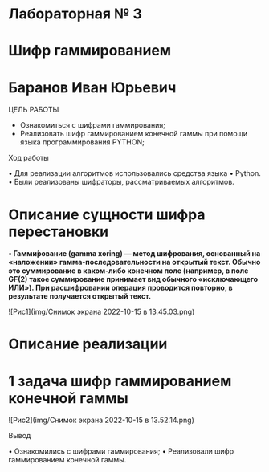 # Лабораторная № 3
# Шифр гаммированием
# Баранов Иван Юрьевич

ЦЕЛЬ РАБОТЫ

-  Ознакомиться с шифрами гаммирования;
-  Реализовать шифр гаммированием конечной гаммы при помощи языка программирования PYTHON;

Ход работы

•	Для реализации алгоритмов использовались средства языка
•	Python.
•	Были реализованы шифраторы, рассматриваемых алгоритмов. 

# Описание сущности шифра перестановки

**•	Гамми́рование (gamma xoring) — метод шифрования, основанный на «наложении» гамма-последовательности на открытый текст. Обычно это суммирование в каком-либо конечном поле (например, в поле GF(2) такое суммирование принимает вид обычного «исключающего ИЛИ»). При расшифровании операция проводится повторно, в результате получается открытый текст.**

![Рис1](img/Снимок экрана 2022-10-15 в 13.45.03.png)
 
# Описание реализации
# 1 задача шифр гаммированием конечной гаммы
![Рис2](img/Снимок экрана 2022-10-15 в 13.52.14.png)

Вывод

•	Ознакомились с шифрами гаммирования;
•	Реализовали шифр гаммированием конечной гаммы.
